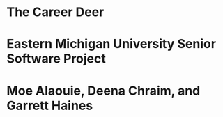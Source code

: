 # The Career Deer
# Eastern Michigan University Senior Software Project
# Moe Alaouie, Deena Chraim, and Garrett Haines
